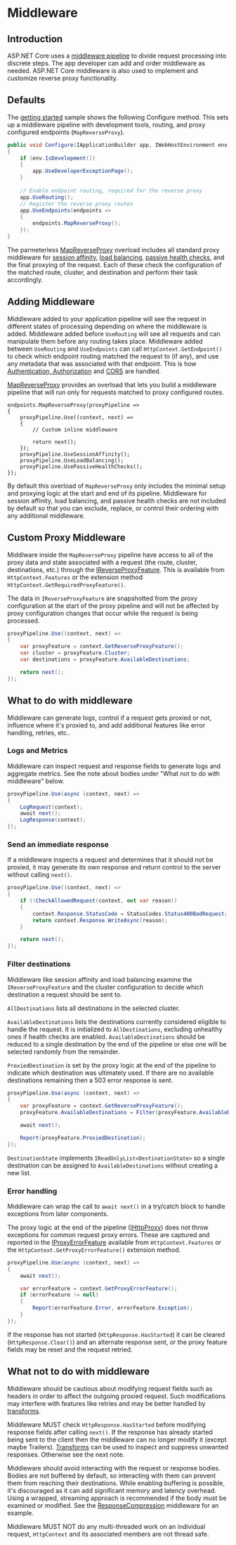 # Middleware

## Introduction

ASP.NET Core uses a [middleware pipeline](https://docs.microsoft.com/aspnet/core/fundamentals/middleware/) to divide request processing into discrete steps. The app developer can add and order middleware as needed. ASP.NET Core middleware is also used to implement and customize reverse proxy functionality.

## Defaults
The [getting started](getting_started.md) sample shows the following Configure method. This sets up a middleware pipeline with development tools, routing, and proxy configured endpoints (`MapReverseProxy`).

```C#
public void Configure(IApplicationBuilder app, IWebHostEnvironment env)
{
    if (env.IsDevelopment())
    {
        app.UseDeveloperExceptionPage();
    }
    
    // Enable endpoint routing, required for the reverse proxy
    app.UseRouting();
    // Register the reverse proxy routes
    app.UseEndpoints(endpoints => 
    {
        endpoints.MapReverseProxy(); 
    }); 
} 
```

The parmeterless [MapReverseProxy](xref:Microsoft.AspNetCore.Builder.ReverseProxyIEndpointRouteBuilderExtensions.MapReverseProxy) overload includes all standard proxy middleware for [session affinity](session-affinity.md), [load balancing](load-balancing.md), [passive health checks](dest-health-checks.md), and the final proxying of the request. Each of these check the configuration of the matched route, cluster, and destination and perform their task accordingly.

## Adding Middleware

Middleware added to your application pipeline will see the request in different states of processing depending on where the middleware is added. Middleware added before `UseRouting` will see all requests and can manipulate them before any routing takes place. Middleware added between `UseRouting` and `UseEndpoints` can call `HttpContext.GetEndpoint()` to check which endpoint routing matched the request to (if any), and use any metadata that was associated with that endpoint. This is how [Authentication, Authorization](authn-authz.md) and [CORS](cors.md) are handled.

[MapReverseProxy](xref:Microsoft.AspNetCore.Builder.ReverseProxyIEndpointRouteBuilderExtensions.MapReverseProxy) provides an overload that lets you build a middleware pipeline that will run only for requests matched to proxy configured routes.

```
endpoints.MapReverseProxy(proxyPipeline =>
{
    proxyPipeline.Use((context, next) =>
    {
        // Custom inline middleware

        return next();
    });
    proxyPipeline.UseSessionAffinity();
    proxyPipeline.UseLoadBalancing();
    proxyPipeline.UsePassiveHealthChecks();
});
```

By default this overload of `MapReverseProxy` only includes the minimal setup and proxying logic at the start and end of its pipeline. Middleware for session affinity, load balancing, and passive health checks are not included by default so that you can exclude, replace, or control their ordering with any additional middleware.

## Custom Proxy Middleware

Middlware inside the `MapReverseProxy` pipeline have access to all of the proxy data and state associated with a request (the route, cluster, destinations, etc.) through the [IReverseProxyFeature](xref:Yarp.ReverseProxy.Middleware.IReverseProxyFeature). This is available from `HttpContext.Features` or the extension method `HttpContext.GetRequiredProxyFeature()`.

The data in `IReverseProxyFeature` are snapshotted from the proxy configuration at the start of the proxy pipeline and will not be affected by proxy configuration changes that occur while the request is being processed.

```C#
proxyPipeline.Use((context, next) =>
{
    var proxyFeature = context.GetReverseProxyFeature();
    var cluster = proxyFeature.Cluster;
    var destinations = proxyFeature.AvailableDestinations;

    return next();
});
```

## What to do with middleware

Middleware can generate logs, control if a request gets proxied or not, influence where it's proxied to, and add additional features like error handling, retries, etc..

### Logs and Metrics

Middleware can inspect request and response fields to generate logs and aggregate metrics. See the note about bodies under "What not to do with middleware" below.

```C#
proxyPipeline.Use(async (context, next) =>
{
    LogRequest(context);
    await next();
    LogResponse(context);
});
```

### Send an immediate response

If a middleware inspects a request and determines that it should not be proxied, it may generate its own response and return control to the server without calling `next()`.

```C#
proxyPipeline.Use((context, next) =>
{
    if (!CheckAllowedRequest(context, out var reason))
    {
        context.Response.StatusCode = StatusCodes.Status400BadRequest;
        return context.Response.WriteAsync(reason);
    }

    return next();
});
```

### Filter destinations

Middleware like session affinity and load balancing examine the `IReverseProxyFeature` and the cluster configuration to decide which destination a request should be sent to.

`AllDestinations` lists all destinations in the selected cluster.

`AvailableDestinations` lists the destinations currently considered eligible to handle the request. It is initialized to `AllDestinations`, excluding unhealthy ones if health checks are enabled. `AvailableDestinations` should be reduced to a single destination by the end of the pipeline or else one will be selected randomly from the remainder.

`ProxiedDestination` is set by the proxy logic at the end of the pipeline to indicate which destination was ultimately used.  If there are no available destinations remaining then a 503 error response is sent.

```C#
proxyPipeline.Use(async (context, next) =>
{
    var proxyFeature = context.GetReverseProxyFeature();
    proxyFeature.AvailableDestinations = Filter(proxyFeature.AvailableDestinations);

    await next();

    Report(proxyFeature.ProxiedDestination);
});
```

`DestinationState` implements `IReadOnlyList<DestinationState>` so a single destination can be assigned to `AvailableDestinations` without creating a new list.

### Error handling

Middleware can wrap the call to `await next()` in a try/catch block to handle exceptions from later components.

The proxy logic at the end of the pipeline ([IHttpProxy](direct-proxying.md)) does not throw exceptions for common request proxy errors. These are captured and reported in the [IProxyErrorFeature](xref:Yarp.ReverseProxy.Service.Proxy.IProxyErrorFeature) available from `HttpContext.Features` or the `HttpContext.GetProxyErrorFeature()` extension method.

```C#
proxyPipeline.Use(async (context, next) =>
{
    await next();

    var errorFeature = context.GetProxyErrorFeature();
    if (errorFeature != null)
    {
        Report(errorFeature.Error, errorFeature.Exception);
    }
});
```

If the response has not started (`HttpResponse.HasStarted`) it can be cleared (`HttpResponse.Clear()`) and an alternate response sent, or the proxy feature fields may be reset and the request retried.

## What not to do with middleware

Middleware should be cautious about modifying request fields such as headers in order to affect the outgoing proxied request. Such modifications may interfere with features like retries and may be better handled by [transforms](transforms.md).

Middleware MUST check `HttpResponse.HasStarted` before modifying response fields after calling `next()`. If the response has already started being sent to the client then the middleware can no longer modify it (except maybe Trailers). [Transforms](transforms.md) can be used to inspect and suppress unwanted responses. Otherwise see the next note.

Middleware should avoid interacting with the request or response bodies. Bodies are not buffered by default, so interacting with them can prevent them from reaching their destinations. While enabling buffering is possible, it's discouraged as it can add significant memory and latency overhead. Using a wrapped, streaming approach is recommended if the body must be examined or modified. See the [ResponseCompression](https://github.com/dotnet/aspnetcore/blob/24588220006bc164b63293129cc94ac6292250e4/src/Middleware/ResponseCompression/src/ResponseCompressionMiddleware.cs#L55-L73) middleware for an example.

Middleware MUST NOT do any multi-threaded work on an individual request, `HttpContext` and its associated members are not thread safe.

